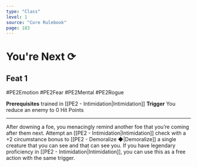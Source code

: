 ```yaml
---
type: "Class"
level: 1
source: "Core Rulebook"
page: 183
---
```

# You're Next ⟳
## Feat 1
#PE2Emotion #PE2Fear #PE2Mental #PE2Rogue

**Prerequisites** trained in [[PE2 - Intimidation|Intimidation]]
**Trigger** You reduce an enemy to 0 Hit Points

---
After downing a foe, you menacingly remind another foe that you’re coming after them next. Attempt an [[PE2 - Intimidation|Intimidation]] check with a +2 circumstance bonus to [[PE2 - Demoralize ◆|Demoralize]] a single creature that you can see and that can see you. If you have legendary proficiency in [[PE2 - Intimidation|Intimidation]], you can use this as a free action with the same trigger.